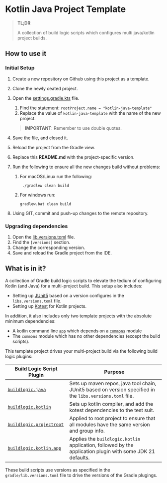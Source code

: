 # Kotlin Java Project Template

> **TL;DR**
> 
> A collection of build logic scripts which configures multi java/kotlin project builds.

## How to use it

### Initial Setup

1. Create a new repository on Github using this project as a template.
2. Clone the newly ceated project.
3. Open the [settings.gradle.kts](settings.gradle.kts) file.
   1. Find the statement: `rootProject.name = "kotlin-java-template"`
   2. Replace the value of `kotlin-java-template` with the name of the new project.
    
   > **IMPORTANT**: Remember to use double quotes.
   
4. Save the file, and closed it.
5. Reload the project from the Gradle view.
6. Replace this **README.md** with the project-specific version.
7. Run the following to ensure all the new changes build without problems: 
   1. For macOS/Linux run the following:
   
      ```shell
       ./gradlew clean build
      ```
      
   2. For windows run:      
   
      ```batch
      gradlew.bat clean build
      ```

8. Using GIT, commit and push-up changes to the remote repository.

### Upgrading dependencies

1. Open the [lib.versions.toml](gradle/libs.versions.toml) file.
2. Find the `[versions]` section. 
3. Change the corresponding version.
4. Save and reload the Gradle project from the IDE.

## What is in it?

A collection of Gradle build logic scripts to elevate the tedium of configuring 
Kotlin (and Java) for a multi-project build.
This setup also includes:

- Setting up [JUnit5](https://junit.org/junit5/) based on a version configures in the `libs.versions.toml` file.
- Setting up [Kotest](https://kotest.io/) for Kotlin projects.

In addition, it also includes only two template projects with the absolute minimum dependencies:

- A kotlin command line [`app`](app/build.gradle.kts) which depends on a [`commons`](commons/build.gradle.kts) module
- The `commons` module which has no other dependencies (except the build scripts).

This template project drives your multi-project build via the following build logic plugins:

| Build Logic Script Plugin                                                                 | Purpose                                                                                                    |
|-------------------------------------------------------------------------------------------|------------------------------------------------------------------------------------------------------------|
| [`buildlogic.java`](build-logic/src/main/kotlin/buildlogic.java.gradle.kts)               | Sets up maven repos, java tool chain, JUnit5 based on version specified in the `libs.versions.toml` file.  |
| [`buildlogic.kotlin`](build-logic/src/main/kotlin/buildlogic.kotlin.gradle.kts)           | Sets up kotlin compiler, and add the kotest dependencies to the test suit.                                 |
| [`buildlogic.projectroot`](build-logic/src/main/kotlin/buildlogic.projectroot.gradle.kts) | Applied to root project to ensure that all modules have the same version and group info.                   |
| [`buildlogic.kotlin.app`](build-logic/src/main/kotlin/buildlogic.kotlin.app.gradle.kts)   | Applies the `buildlogic.kotlin` application, followed by the application plugin with some JDK 21 defaults. |

These build scripts use versions as specified in the `gradle/lib.versions.toml` file to drive the versions of the Gradle plugings.

